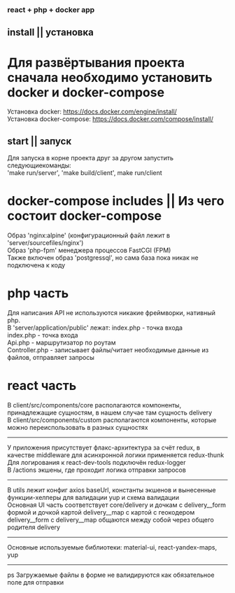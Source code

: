### react + php + docker app

## install || установка

# Для развёртывания проекта cначала необходимо установить docker и docker-compose

Установка docker: https://docs.docker.com/engine/install/ <br/>
Установка docker-compose: https://docs.docker.com/compose/install/ <br/>

## start || запуск 
Для запуска в корне проекта друг за другом запустить следующиекоманды:<br/>
'make run/server', 'make build/client', make run/client<br/>

# docker-compose includes || Из чего состоит docker-compose 
Образ 'nginx:alpine' (конфигурационный файл лежит в 'server/sourcefiles/nginx')<br/>
Образ 'php-fpm' менеджера процессов FastCGI (FPM)<br/>
Также включен образ 'postgressql', но сама база пока никак не подключена к коду<br/>

# php часть
Для написания API не используются никакие фреймворки, нативный php.<br/>
В 'server/application/public' лежат: index.php - точка входа<br/>
index.php - точка входа<br/>
Api.php - маршрутизатор по роутам<br/>
Controller.php - записывает файлы/читает необходимые данные из файлов, отправляет запросы <br/>

# react часть
В client/src/components/core располагаются компоненты, принадлежащие сущностям, в нашем случае там сущность delivery <br/>
В client/src/components/custom располагаются компоненты, которые можно переиспользовать в разных сущностях<br/>
***
У приложения присутствует флакс-архитектура за счёт redux, в качестве middleware для асинхронной логики применяется redux-thunk <br/>
Для логирования к react-dev-tools подключён redux-logger<br/>
В /actions экшены, где проходит логика отправки запросов<br/>
***
В utils лежит конфиг axios baseUrl, константы экшенов и вынесенные функции-хелперы для валидации yup и схема валидации<br/>
Основная UI часть соответствует core/delivery и дочкам с delivery__form формой и дочкой картой delivery__map с картой с геокодером<br/>
delivery__form с delivery__map общаются между собой через общего родителя delivery<br/>
***
Основные используемые библиотеки: material-ui, react-yandex-maps, yup <br/>
***
ps Загружаемые файлы в форме не валидируются как обязательное поле для отправки<br/>
 